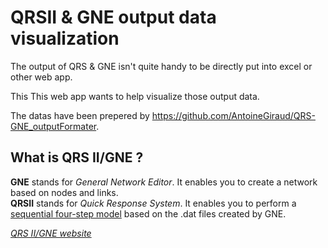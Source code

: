 # QRSII & GNE output data visualization

The output of QRS & GNE isn't quite handy to be directly put into excel or other web app.

This This web app wants to help visualize those output data.

The datas have been prepered by https://github.com/AntoineGiraud/QRS-GNE_outputFormater.

## What is QRS II/GNE ?

**GNE** stands for *General Network Editor*. It enables you to create a network based on nodes and links.  
**QRSII** stands for *Quick Response System*. It enables you to perform a [sequential four-step model](https://en.wikipedia.org/wiki/Transportation_forecasting#Four-step_models) based on the .dat files created by GNE.

*[QRS II/GNE website](http://www.ajhassoc.com/intro.htm)*
